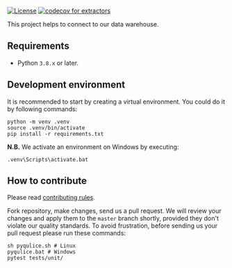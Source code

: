[![License](https://img.shields.io/badge/license-Endeavour%20Mining-orange.svg)](https://github.com/endeavourmining/edv-dwh-connector/blob/master/LICENSE.txt)
[![codecov for extractors](https://codecov.io/gh/endeavourmining/edv-dwh-connector/branch/master/graph/badge.svg?token=c6I8wFFmZe)](https://codecov.io/gh/endeavourmining/edv-dwh-connector)

This project helps to connect to our data warehouse.

## Requirements

* Python `3.8.x` or later.


## Development environment

It is recommended to start by creating a virtual environment. You could do it by following commands:

```shell
python -m venv .venv
source .venv/bin/activate
pip install -r requirements.txt
```

**N.B.** We activate an environment on Windows by executing:
```shell
.venv\Scripts\activate.bat
```

## How to contribute

Please read [contributing rules](https://github.com/endeavourmining/.github/blob/master/CONTRIBUTING.md).

Fork repository, make changes, send us a pull request. We will review
your changes and apply them to the `master` branch shortly, provided
they don't violate our quality standards. To avoid frustration, before
sending us your pull request please run these commands:

```shell
sh pyqulice.sh # Linux
pyqulice.bat # Windows
pytest tests/unit/
```
